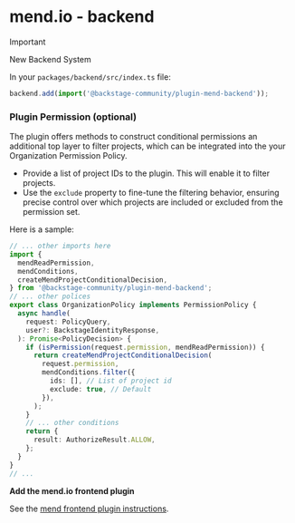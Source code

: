 # mend.io - backend

> [!IMPORTANT]
> New Backend System

In your `packages/backend/src/index.ts` file:

```ts
backend.add(import('@backstage-community/plugin-mend-backend'));
```

### Plugin Permission (optional)

The plugin offers methods to construct conditional permissions an additional top layer to filter projects, which can be integrated into the your Organization Permission Policy.

- Provide a list of project IDs to the plugin. This will enable it to filter projects.
- Use the `exclude` property to fine-tune the filtering behavior, ensuring precise control over which projects are included or excluded from the permission set.

Here is a sample:

```ts
// ... other imports here
import {
  mendReadPermission,
  mendConditions,
  createMendProjectConditionalDecision,
} from '@backstage-community/plugin-mend-backend';
// ... other polices
export class OrganizationPolicy implements PermissionPolicy {
  async handle(
    request: PolicyQuery,
    user?: BackstageIdentityResponse,
  ): Promise<PolicyDecision> {
    if (isPermission(request.permission, mendReadPermission)) {
      return createMendProjectConditionalDecision(
        request.permission,
        mendConditions.filter({
          ids: [], // List of project id
          exclude: true, // Default
        }),
      );
    }
    // ... other conditions
    return {
      result: AuthorizeResult.ALLOW,
    };
  }
}
// ...
```

**Add the mend.io frontend plugin**

See the [mend frontend plugin instructions](../mend/README.md).
